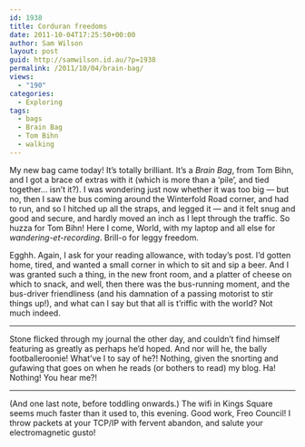 ```yaml
---
id: 1938
title: Corduran freedoms
date: 2011-10-04T17:25:50+00:00
author: Sam Wilson
layout: post
guid: http://samwilson.id.au/?p=1938
permalink: /2011/10/04/brain-bag/
views:
  - "190"
categories:
  - Exploring
tags:
  - bags
  - Brain Bag
  - Tom Bihn
  - walking
---
```

My new bag came today! It&#8217;s totally brilliant. It&#8217;s a _Brain Bag_, from Tom Bihn, and I got a brace of extras with it (which is more than a &#8216;pile&#8217;, and tied together&#8230; isn&#8217;t it?). I was wondering just now whether it was too big — but no, then I saw the bus coming around the Winterfold Road corner, and had to run, and so I hitched up all the straps, and legged it — and it felt snug and good and secure, and hardly moved an inch as I lept through the traffic. So huzza for Tom Bihn! Here I come, World, with my laptop and all else for _wandering-et-recording_. Brill-o for leggy freedom.

Egghh. Again, I ask for your reading allowance, with today&#8217;s post. I&#8217;d gotten home, tired, and wanted a small corner in which to sit and sip a beer. And I was granted such a thing, in the new front room, and a platter of cheese on which to snack, and well, then there was the bus-running moment, and the bus-driver friendliness (and his damnation of a passing motorist to stir things up!), and what can I say but that all is t&#8217;riffic with the world? Not much indeed.

* * *

Stone flicked through my journal the other day, and couldn&#8217;t find himself featuring as greatly as perhaps he&#8217;d hoped. And nor will he, the bally footballeroonie! What&#8217;ve I to say of he?! Nothing, given the snorting and gufawing that goes on when he reads (or bothers to read) my blog. Ha! Nothing! You hear me?!

* * *

(And one last note, before toddling onwards.) The wifi in Kings Square seems much faster than it used to, this evening. Good work, Freo Council! I throw packets at your TCP/IP with fervent abandon, and salute your electromagnetic gusto!